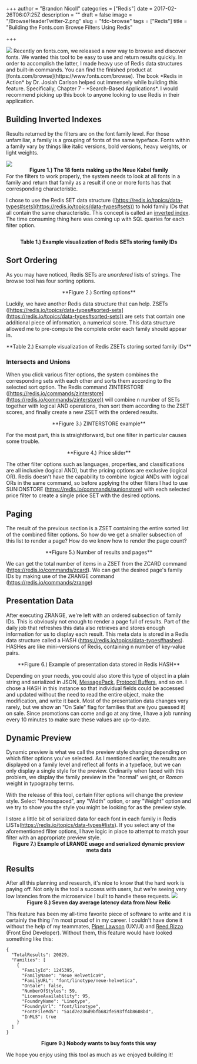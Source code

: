 +++
author = "Brandon Nicoll"
categories = ["Redis"]
date = 2017-02-26T06:07:25Z
description = ""
draft = false
image = "/BrowseHeaderTwitter-2.png"
slug = "fdc-browse"
tags = ["Redis"]
title = "Building the Fonts.com Browse Filters Using Redis"

+++

<img src="/BrowseHeader.png" style="max-width: 100%" />
Recently on fonts.com, we released a new way to browse and discover fonts. We wanted this tool to be easy to use and return results quickly. In order to accomplish the latter, I made heavy use of Redis data structures and built-in commands. You can find the finished product at [fonts.com/browse](https://www.fonts.com/browse). The book *Redis in Action* by Dr. Josiah Carlson helped out immensely while building this feature. Specifically, Chapter 7 - *Search-Based Applications*. I would recommend picking up this book to anyone looking to use Redis in their application. 

## Building Inverted Indexes
Results returned by the filters are on the font family level. For those unfamiliar, a family is a grouping of fonts of the same typeface. Fonts within a family vary by things like italic versions, bold versions, heavy weights, or light weights.

![](https://cdnimg.fonts.net/CatalogImages/25/5390783.png)
<label style="text-align: center; display: block;">**Figure 1.) The 18 fonts making up the Neue Kabel family**</label>
 For the filters to work properly, the system needs to look at all fonts in a family and return that family as a result if one or more fonts has that corresponding characteristic. 

I chose to use the Redis SET data structure ([https://redis.io/topics/data-types#sets](https://redis.io/topics/data-types#sets)) to hold family IDs that all contain the same characteristic. This concept is called an [inverted index](https://en.wikipedia.org/wiki/Inverted_index). The time consuming thing here was coming up with SQL queries for each filter option.

<img src="/SetExample-3.png" alt="" style="display: block;margin: auto;">

<label style="text-align: center; display: block;">**Table 1.) Example visualization of Redis SETs storing family IDs**</label>

## Sort Ordering

As you may have noticed, Redis SETs are *unordered* lists of strings. The browse tool has four sorting options. 

<img src="/SortOptions.png" alt="" style="display: block;margin: auto;">
<label style="text-align: center; display: block;">**Figure 2.) Sorting options**</label>


Luckily, we have another Redis data structure that can help. ZSETs ([https://redis.io/topics/data-types#sorted-sets](https://redis.io/topics/data-types#sorted-sets)) are sets that contain one additional piece of information, a numerical score. This data structure allowed me to pre-compute the complete order each family should appear in. 

<img src="/SortZSETs-2.png" alt="" style="display: block;margin: auto;">
<label style="text-align: center; display: block;">**Table 2.) Example visualization of Redis ZSETs storing sorted family IDs**</label>

### Intersects and Unions
When you click various filter options, the system combines the corresponding sets with each other and sorts them according to the selected sort option. The Redis command ZINTERSTORE ([https://redis.io/commands/zinterstore](https://redis.io/commands/zinterstore)) will combine n number of SETs together with logical AND operations, then sort them according to the ZSET scores, and finally create a new ZSET with the ordered results.

<img src="/ZInterstoreExample-3.png" alt="" style="display: block;margin: auto;">
<label style="text-align: center; display: block;">**Figure 3.) ZINTERSTORE example**</label>

For the most part, this is straightforward, but one filter in particular causes some trouble.

<img src="/PriceSlider.png" alt="" style="display: block;margin: auto;">
<label style="text-align: center; display: block;">**Figure 4.) Price slider**</label>

The other filter options such as languages, properties, and classifications are all inclusive (logical AND), but the pricing options are exclusive (logical OR). Redis doesn't have the capability to combine logical ANDs with logical ORs in the same command, so before applying the other filters I had to use SUNIONSTORE (https://redis.io/commands/sunionstore) with each selected price filter to create a single price SET with the desired options. 

## Paging
The result of the previous section is a ZSET containing the entire sorted list of the combined filter options. So how do we get a smaller subsection of this list to render a page? How do we know how to render the page count?

<img src="/PagingAndNumberOfResults-1.png" alt="" style="display: block;margin: auto;">
<label style="text-align: center; display: block;">**Figure 5.) Number of results and pages**</label>

We can get the total number of items in a ZSET from the ZCARD command (https://redis.io/commands/zcard). We can get the desired page's family IDs by making use of the ZRANGE command (https://redis.io/commands/zrange)

## Presentation Data
After executing ZRANGE, we're left with an ordered subsection of family IDs. This is obviously not enough to render a page full of results. Part of the daily job that refreshes this data also retrieves and stores enough information for us to display each result. This meta data is stored in a Redis data structure called a HASH (https://redis.io/topics/data-types#hashes). HASHes are like mini-versions of Redis, containing n number of key-value pairs.

<img src="/HGETALL-1.png" alt="" style="display: block;margin: auto;">
<img src="/KabelPresentationData.png" alt="" style="display: block;margin: auto;">
<label style="text-align: center; display: block;">**Figure 6.) Example of presentation data stored in Redis HASH**</label>

Depending on your needs, you could also store this type of object in a plain string and serialized in JSON, [MessagePack](http://msgpack.org/), [Protocol Buffers](https://developers.google.com/protocol-buffers/), and so on. I chose a HASH in this instance so that individual fields could be accessed and updated without the need to read the entire object, make the modification, and write it back. Most of the presentation data changes very rarely, but we show an "On Sale" flag for families that are (you guessed it) on sale. Since promotions can come and go at any time, I have a job running every 10 minutes to make sure these values are up-to-date.

## Dynamic Preview
Dynamic preview is what we call the preview style changing depending on which filter options you've selected. As I mentioned earlier, the results are displayed on a family level and reflect all fonts in a typeface, but we can only display a single style for the preview. Ordinarily when faced with this problem, we display the family preview in the "normal" weight, or *Roman* weight in typography terms. 

With the release of this tool, certain filter options will change the preview style. Select "Monospaced", any "Width" option, or any "Weight" option and we try to show you the style you might be looking for as the preview style.

I store a little bit of serialized data for each font in each family in Redis LISTs(https://redis.io/topics/data-types#lists). If you select any of the aforementioned filter options, I have logic in place to attempt to match your filter with an appropriate preview style. 
<img src="/LRANGE-2.png" alt="" style="display: block;margin: auto;">
<img src="/DynamicPreview.png" alt="" style="display: block;margin: auto;">
<label style="text-align: center; display: block;">**Figure 7.) Example of LRANGE usage and serialized dynamic preview meta data**</label>



## Results
After all this planning and research, it's nice to know that the hard work is paying off. Not only is the tool a success with users, but we're seeing very low latencies from the microservice I built to handle these requests. 
![](/BrowseLatency.png)
<label style="text-align: center; display: block;">**Figure 8.) Seven day average latency data from New Relic**</label>

This feature has been my all-time favorite piece of software to write and it is certainly the thing I'm most proud of in my career. I couldn't have done it without the help of my teammates, [Piper Lawson](https://twitter.com/uxpiper) (UX\UI) and [Reed Rizzo](https://twitter.com/reedling78) (Front End Developer). Without them, this feature would have looked something like this:
```prettyprint lang-json
{
  "TotalResults": 20829,
  "Families": [
    {
      "FamilyId": 1245395,
      "FamilyName": "Neue Helvetica®",
      "FamilyURL": "font/linotype/neue-helvetica",
      "OnSale": false,
      "NumberOfStyles": 59,
      "LicenseAvailability": 95,
      "FoundryName": "Linotype",
      "FoundryUrl": "font/linotype",
      "FontFileMd5": "5a1d7e236d9bfb682fe593ff4b8608bd",
      "InMLS": true
    }
  ]
}
```
<label style="text-align: center; display: block;">**Figure 9.) Nobody wants to buy fonts this way**</label>

We hope you enjoy using this tool as much as we enjoyed building it!